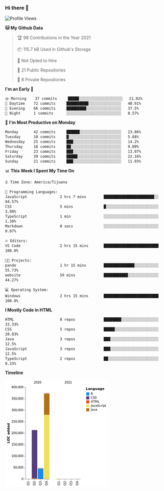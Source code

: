 ### Hi there 👋

<!--START_SECTION:waka-->
![Profile Views](http://img.shields.io/badge/Profile%20Views-0-blue)

**🐱 My Github Data** 

> 🏆 98 Contributions in the Year 2021
 > 
> 📦 115.7 kB Used in Github's Storage 
 > 
> 🚫 Not Opted to Hire
 > 
> 📜 21 Public Repositories 
 > 
> 🔑 8 Private Repositories  
 > 
**I'm an Early 🐤** 

```text
🌞 Morning    37 commits     █████░░░░░░░░░░░░░░░░░░░░   21.02% 
🌆 Daytime    72 commits     ██████████░░░░░░░░░░░░░░░   40.91% 
🌃 Evening    66 commits     █████████░░░░░░░░░░░░░░░░   37.5% 
🌙 Night      1 commits      ░░░░░░░░░░░░░░░░░░░░░░░░░   0.57%

```
📅 **I'm Most Productive on Monday** 

```text
Monday       42 commits     ██████░░░░░░░░░░░░░░░░░░░   23.86% 
Tuesday      10 commits     █░░░░░░░░░░░░░░░░░░░░░░░░   5.68% 
Wednesday    25 commits     ███░░░░░░░░░░░░░░░░░░░░░░   14.2% 
Thursday     16 commits     ██░░░░░░░░░░░░░░░░░░░░░░░   9.09% 
Friday       23 commits     ███░░░░░░░░░░░░░░░░░░░░░░   13.07% 
Saturday     39 commits     █████░░░░░░░░░░░░░░░░░░░░   22.16% 
Sunday       21 commits     ███░░░░░░░░░░░░░░░░░░░░░░   11.93%

```


📊 **This Week I Spent My Time On** 

```text
⌚︎ Time Zone: America/Tijuana

💬 Programming Languages: 
JavaScript               2 hrs 7 mins        ███████████████████████░░   94.57% 
CSS                      5 mins              █░░░░░░░░░░░░░░░░░░░░░░░░   3.98% 
TypeScript               1 min               ░░░░░░░░░░░░░░░░░░░░░░░░░   1.38% 
Markdown                 0 secs              ░░░░░░░░░░░░░░░░░░░░░░░░░   0.07%

🔥 Editors: 
VS Code                  2 hrs 15 mins       █████████████████████████   100.0%

🐱‍💻 Projects: 
pande                    1 hr 15 mins        ██████████████░░░░░░░░░░░   55.73% 
website                  59 mins             ███████████░░░░░░░░░░░░░░   44.27%

💻 Operating System: 
Windows                  2 hrs 15 mins       █████████████████████████   100.0%

```

**I Mostly Code in HTML** 

```text
HTML                     8 repos             ████████░░░░░░░░░░░░░░░░░   33.33% 
CSS                      5 repos             █████░░░░░░░░░░░░░░░░░░░░   20.83% 
Java                     3 repos             ███░░░░░░░░░░░░░░░░░░░░░░   12.5% 
JavaScript               3 repos             ███░░░░░░░░░░░░░░░░░░░░░░   12.5% 
TypeScript               2 repos             ██░░░░░░░░░░░░░░░░░░░░░░░   8.33%

```


**Timeline**

![Chart not found](https://raw.githubusercontent.com/Aarushi-Pandey/Aarushi-Pandey/main/charts/bar_graph.png) 


<!--END_SECTION:waka-->
